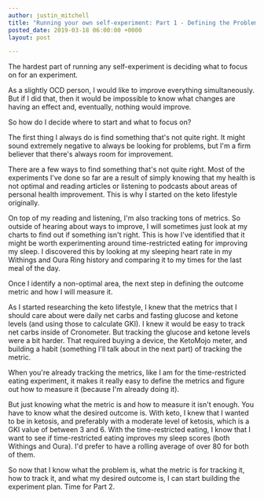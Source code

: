 ```yaml
---
author: justin_mitchell
title: "Running your own self-experiment: Part 1 - Defining the Problem"
posted_date: 2019-03-18 06:00:00 +0000
layout: post

---
```

The hardest part of running any self-experiment is deciding what to focus on for an experiment. 

As a slightly OCD person, I would like to improve everything simultaneously. But if I did that, then it would be impossible to know what changes are having an effect and, eventually, nothing would improve.

So how do I decide where to start and what to focus on?

The first thing I always do is find something that's not quite right. It might sound extremely negative to always be looking for problems, but I'm a firm believer that there's always room for improvement. 

There are a few ways to find something that's not quite right. Most of the experiments I've done so far are a result of simply knowing that my health is not optimal and reading articles or listening to podcasts about areas of personal health improvement. This is why I started on the keto lifestyle originally. 

On top of my reading and listening, I'm also tracking tons of metrics. So outside of hearing about ways to improve, I will sometimes just look at my charts to find out if something isn't right. This is how I've identified that it might be worth experimenting around time-restricted eating for improving my sleep. I discovered this by looking at my sleeping heart rate in my Withings and Oura Ring history and comparing it to my times for the last meal of the day. 

Once I identify a non-optimal area, the next step in defining the outcome metric and how I will measure it.

As I started researching the keto lifestyle, I knew that the metrics that I should care about were daily net carbs and fasting glucose and ketone levels (and using those to calculate GKI). I knew it would be easy to track net carbs inside of Cronometer. But tracking the glucose and ketone levels were a bit harder. That required buying a device, the KetoMojo meter, and building a habit (something I'll talk about in the next part) of tracking the metric.

When you're already tracking the metrics, like I am for the time-restricted eating experiment, it makes it really easy to define the metrics and figure out how to measure it (because I'm already doing it). 

But just knowing what the metric is and how to measure it isn't enough. You have to know what the desired outcome is. With keto, I knew that I wanted to be in ketosis, and preferably with a moderate level of ketosis, which is a GKI value of between 3 and 6. With the time-restricted eating, I know that I want to see if time-restricted eating improves my sleep scores (both Withings and Oura). I'd prefer to have a rolling average of over 80 for both of them.

So now that I know what the problem is, what the metric is for tracking it, how to track it, and what my desired outcome is, I can start building the experiment plan. Time for Part 2.